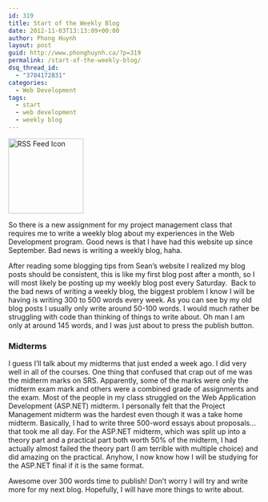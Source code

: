 ```yaml
---
id: 319
title: Start of the Weekly Blog
date: 2012-11-03T13:13:09+00:00
author: Phong Huynh
layout: post
guid: http://www.phonghuynh.ca/?p=319
permalink: /start-of-the-weekly-blog/
dsq_thread_id:
  - "3784172831"
categories:
  - Web Development
tags:
  - start
  - web development
  - weekly blog
---
```

[<img class="alignnone size-full wp-image-334" title="RSS Feed Icon" src="/wp-content/uploads/2012/11/feed_icons15_resize.png" alt="RSS Feed Icon" width="150" height="150" />](/wp-content/uploads/2012/11/feed_icons15_resize.png)

So there is a new assignment for my project management class that requires me to write a weekly blog about my experiences in the Web Development program. Good news is that I have had this website up since September. Bad news is writing a weekly blog, haha.

After reading some blogging tips from Sean’s website I realized my blog posts should be consistent, this is like my first blog post after a month, so I will most likely be posting up my weekly blog post every Saturday.  Back to the bad news of writing a weekly blog, the biggest problem I know I will be having is writing 300 to 500 words every week. As you can see by my old blog posts I usually only write around 50-100 words. I would much rather be struggling with code than thinking of things to write about. Oh man I am only at around 145 words, and I was just about to press the publish button.

### Midterms

I guess I’ll talk about my midterms that just ended a week ago. I did very well in all of the courses. One thing that confused that crap out of me was the midterm marks on SRS. Apparently, some of the marks were only the midterm exam mark and others were a combined grade of assignments and the exam. Most of the people in my class struggled on the Web Application Development (ASP.NET) midterm. I personally felt that the Project Management midterm was the hardest even though it was a take home midterm. Basically, I had to write three 500-word essays about proposals… that took me all day. For the ASP.NET midterm, which was split up into a theory part and a practical part both worth 50% of the midterm, I had actually almost failed the theory part (I am terrible with multiple choice) and did amazing on the practical. Anyhow, I now know how I will be studying for the ASP.NET final if it is the same format.

Awesome over 300 words time to publish! Don’t worry I will try and write more for my next blog. Hopefully, I will have more things to write about.
